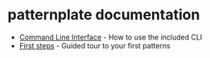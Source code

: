 # patternplate documentation

*  [Command Line Interface](./cli.md) - How to use the included CLI
*  [First steps](./first-steps.md) - Guided tour to your first patterns
